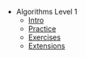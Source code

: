 - Algorithms   Level 1
  - [Intro](./Intro.md "Intro")
  - [Practice](./Practice.md "Practice")
  - [Exercises](./Exercises.md "Exercises")
  - [Extensions](./Extensions.md "Extensions")
